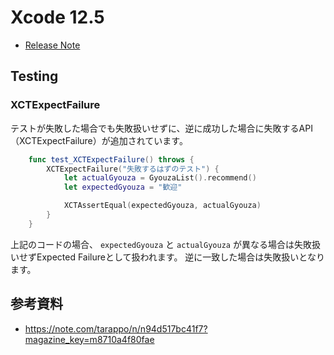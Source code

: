 # Xcode 12.5
 - [Release Note](https://developer.apple.com/documentation/xcode-release-notes/xcode-12_5-release-notes)

## Testing

### XCTExpectFailure
テストが失敗した場合でも失敗扱いせずに、逆に成功した場合に失敗するAPI（XCTExpectFailure）が追加されています。


```swift
    func test_XCTExpectFailure() throws {
        XCTExpectFailure("失敗するはずのテスト") {
            let actualGyouza = GyouzaList().recommend()
            let expectedGyouza = "歓迎"

            XCTAssertEqual(expectedGyouza, actualGyouza)
        }
    }

```

上記のコードの場合、 `expectedGyouza` と `actualGyouza` が異なる場合は失敗扱いせずExpected Failureとして扱われます。
逆に一致した場合は失敗扱いとなります。


## 参考資料
 - https://note.com/tarappo/n/n94d517bc41f7?magazine_key=m8710a4f80fae
